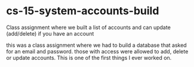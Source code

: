 # cs-15-system-accounts-build
Class assignment where we built a list of accounts and can update (add/delete) if you have an account

this was a class assignment where we had to build a database that asked for an email and password. those with access were allowed to add, delete or update accounts.
This is one of the first things I ever worked on.
